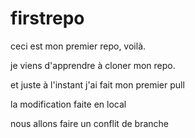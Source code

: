 # firstrepo

ceci est mon premier repo, voilà.

je viens d'apprendre à cloner mon repo.

et juste à l'instant j'ai fait mon premier pull

la modification faite en local

nous allons faire un conflit de branche
